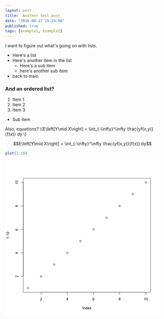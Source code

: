```yaml
---
layout: post
title:  Another test post
date: "2016-08-27 15:24:08"
published: true
tags: [example1, example2]
---
```


I want to figure out what's going on with lists.

* Here's a list
* Here's another item in the list
  + Here's a sub item
  + here's another sub item
* back to main

### And an ordered list?

1. Item 1
2. Item 2
3. Item 3
  + Sub item

Also, equations? \\(E\left[Y\mid X\right] = \int_{-\infty}^\infty \frac{yf(x,y)}{f(x)} dy \\)

$$E\left[Y\mid X\right] = \int_{-\infty}^\infty \frac{yf(x,y)}{f(x)} dy$$


```r
plot(1:10)
```

![plot of chunk unnamed-chunk-1](/figure/source/another-test-post/2016-08-27-another-test-post/unnamed-chunk-1-1.png)
